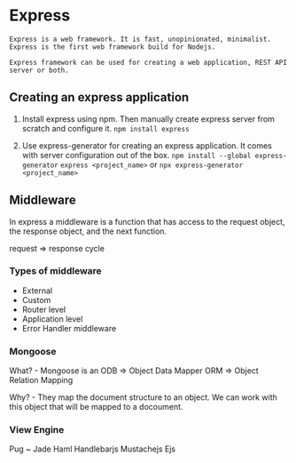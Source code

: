 # Express
    Express is a web framework. It is fast, unopinionated, minimalist. Express is the first web framework build for Nodejs.

    Express framework can be used for creating a web application, REST API server or both.

## Creating an express application
1. Install express using npm. Then manually create express server from scratch and configure it.
    `npm install express`

2. Use express-generator for creating an express application. It comes with server configuration out of the box.
    `npm install --global express-generator`
    `express <project_name>`
    or
    `npx express-generator <project_name>`

## Middleware
In express a middleware is a function that has access to the request object, the response object, and the next function.

request => response cycle

### Types of middleware
- External
- Custom
- Router level
- Application level
- Error Handler middleware

### Mongoose
What? - Mongoose is an ODB => Object Data Mapper
ORM => Object Relation Mapping

Why? - They map the document structure to an object. We can work with this object that will be mapped to a docoument.


### View Engine
Pug ~ Jade
Haml
Handlebarjs
Mustachejs
Ejs